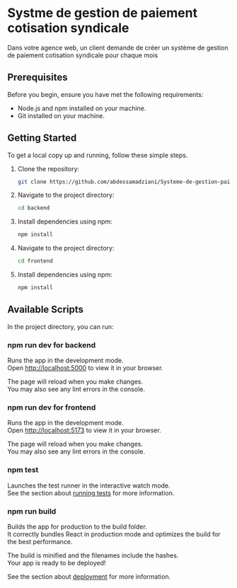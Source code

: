 # Systme de gestion de paiement cotisation syndicale
Dans votre agence web, un client demande de créer un système de gestion de paiement cotisation syndicale pour chaque mois

## Prerequisites
Before you begin, ensure you have met the following requirements:

- Node.js and npm installed on your machine.
- Git installed on your machine.

## Getting Started

To get a local copy up and running, follow these simple steps.

1. Clone the repository:
    ```bash
    git clone https://github.com/abdessamadziani/Systeme-de-gestion-paiement-cotisation-syndicale.git
    ```
2. Navigate to the project directory:
   ```bash
   cd backend
   ```
3. Install dependencies using npm:
    ```bash
    npm install
    ```
4. Navigate to the project directory:
   ```bash
   cd frontend
   ```
3. Install dependencies using npm:
    ```bash
    npm install
    ```

## Available Scripts

In the project directory, you can run:

### npm run dev for backend

Runs the app in the development mode.\
Open [http://localhost:5000](http://localhost:5000) to view it in your browser.

The page will reload when you make changes.\
You may also see any lint errors in the console.

### npm run dev for frontend

Runs the app in the development mode.\
Open [http://localhost:5173](http://localhost:5173) to view it in your browser.

The page will reload when you make changes.\
You may also see any lint errors in the console.

### npm test

Launches the test runner in the interactive watch mode.\
See the section about [running tests](https://facebook.github.io/create-react-app/docs/running-tests) for more information.

### npm run build

Builds the app for production to the build folder.\
It correctly bundles React in production mode and optimizes the build for the best performance.

The build is minified and the filenames include the hashes.\
Your app is ready to be deployed!

See the section about [deployment](https://facebook.github.io/create-react-app/docs/deployment) for more information.
